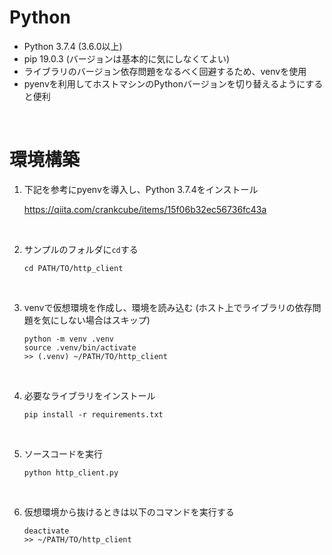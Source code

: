 # Python
- Python 3.7.4 (3.6.0以上)
- pip 19.0.3 (バージョンは基本的に気にしなくてよい)
- ライブラリのバージョン依存問題をなるべく回避するため、venvを使用
- pyenvを利用してホストマシンのPythonバージョンを切り替えるようにすると便利

<br>

# 環境構築
1. 下記を参考にpyenvを導入し、Python 3.7.4をインストール

    https://qiita.com/crankcube/items/15f06b32ec56736fc43a

<br>

2. サンプルのフォルダに`cd`する

    ```
    cd PATH/TO/http_client
    ```

<br>

3. venvで仮想環境を作成し、環境を読み込む (ホスト上でライブラリの依存問題を気にしない場合はスキップ)

    ```
    python -m venv .venv
    source .venv/bin/activate
    >> (.venv) ~/PATH/TO/http_client
    ```

<br>

4. 必要なライブラリをインストール

    ```
    pip install -r requirements.txt
    ```

<br>

5. ソースコードを実行

    ```
    python http_client.py
    ```

<br>

6. 仮想環境から抜けるときは以下のコマンドを実行する

    ```
    deactivate
    >> ~/PATH/TO/http_client
    ```

<br>